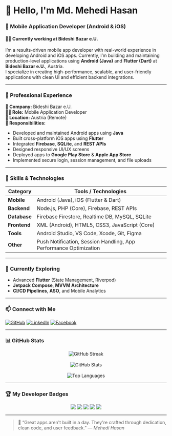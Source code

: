 # 👋 Hello, I'm **Md. Mehedi Hasan**

### 📱 Mobile Application Developer (Android & iOS)  
#### 👨‍💻 Currently working at **Bideshi Bazar e.U.**

I’m a results-driven mobile app developer with real-world experience in developing Android and iOS apps. Currently, I’m building and maintaining production-level applications using **Android (Java)** and **Flutter (Dart)** at **Bideshi Bazar e.U.**, Austria.  
I specialize in creating high-performance, scalable, and user-friendly applications with clean UI and efficient backend integrations.

---

### 💼 Professional Experience

**🏢 Company:** Bideshi Bazar e.U.  
**🧑‍💻 Role:** Mobile Application Developer  
**📍 Location:** Austria (Remote)  
**🔧 Responsibilities:**
- Developed and maintained Android apps using **Java**
- Built cross-platform iOS apps using **Flutter**
- Integrated **Firebase**, **SQLite**, and **REST APIs**
- Designed responsive UI/UX screens
- Deployed apps to **Google Play Store** & **Apple App Store**
- Implemented secure login, session management, and file uploads

---

### 🚀 Skills & Technologies

| Category      | Tools / Technologies |
|---------------|----------------------|
| **Mobile**     | Android (Java), iOS (Flutter & Dart) |
| **Backend**    | Node.js, PHP (Core), Firebase, REST APIs |
| **Database**   | Firebase Firestore, Realtime DB, MySQL, SQLite |
| **Frontend**   | XML (Android), HTML5, CSS3, JavaScript (Core) |
| **Tools**      | Android Studio, VS Code, Xcode, Git, Figma |
| **Other**      | Push Notification, Session Handling, App Performance Optimization |

---

### 🌱 Currently Exploring

- Advanced **Flutter** (State Management, Riverpod)
- **Jetpack Compose**, **MVVM Architecture**
- **CI/CD Pipelines**, **ASO**, and Mobile Analytics

---

### 📫 Connect with Me

[![GitHub](https://img.shields.io/badge/GitHub-100000?style=flat&logo=github&logoColor=white)](https://github.com/mehediinf)
[![LinkedIn](https://img.shields.io/badge/LinkedIn-blue?style=flat&logo=linkedin)](https://www.linkedin.com/in/mehedi4556/)
[![Facebook](https://img.shields.io/badge/Facebook-1877F2?style=flat&logo=facebook&logoColor=white)](https://www.facebook.com/modern.mehedi.5)

---

### 📊 GitHub Stats

<p align="center">
  <img src="https://streak-stats.demolab.com?user=mehediinf&theme=tokyonight_duo&hide_border=false&date_format=j%20M%5B%20Y%5D&border_radius=10" alt="GitHub Streak" />
  <br><br>
  <img src="https://github-readme-stats.vercel.app/api?username=mehediinf&show_icons=true&theme=tokyonight&border_radius=10" alt="GitHub Stats" />
  <br><br>
  <img src="https://github-readme-stats.vercel.app/api/top-langs/?username=mehediinf&layout=compact&theme=tokyonight&border_radius=10" alt="Top Languages" />
</p>

---

### 🏆 My Developer Badges

<p align="center">
  <img src="https://img.shields.io/badge/Active%20Developer-%23121011?style=for-the-badge&logo=github&logoColor=white&color=2ea44f" />
  <img src="https://img.shields.io/badge/Pro%20User-%23121011?style=for-the-badge&logo=github&logoColor=white&color=blue" />
  <img src="https://img.shields.io/badge/Star%20Contributor-%23121011?style=for-the-badge&logo=github&logoColor=white&color=ffcc00" />
  <img src="https://img.shields.io/badge/Frequent%20Committer-%23121011?style=for-the-badge&logo=git&logoColor=white&color=orange" />
  <img src="https://img.shields.io/badge/Issue%20Solver-%23121011?style=for-the-badge&logo=github&logoColor=white&color=red" />
</p>

---

> 🧠 “Great apps aren't built in a day. They're crafted through dedication, clean code, and user feedback.” — *Mehedi Hasan*
